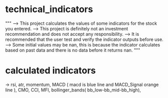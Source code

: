 # technical_indicators

"""
-->  This project calculates the values ​​of some indicators for the stock you entered.
-->  This project is definitely not an investment recommendation and does not accept any responsibility.
-->  It is recommended that the user test and verify the indicator outputs before use.
-->  Some initial values ​​may be nan, this is because the indicator calculates based on past data and there is no data before it returns nan.
"""
# calculated indicators 
-> rsi, atr, momentum, MACD ( macd is blue line and MACD_Signal orange line ), CMO, CCI, MFI, bollinger_bands( bb_low-bb_mid-bb_high),  
